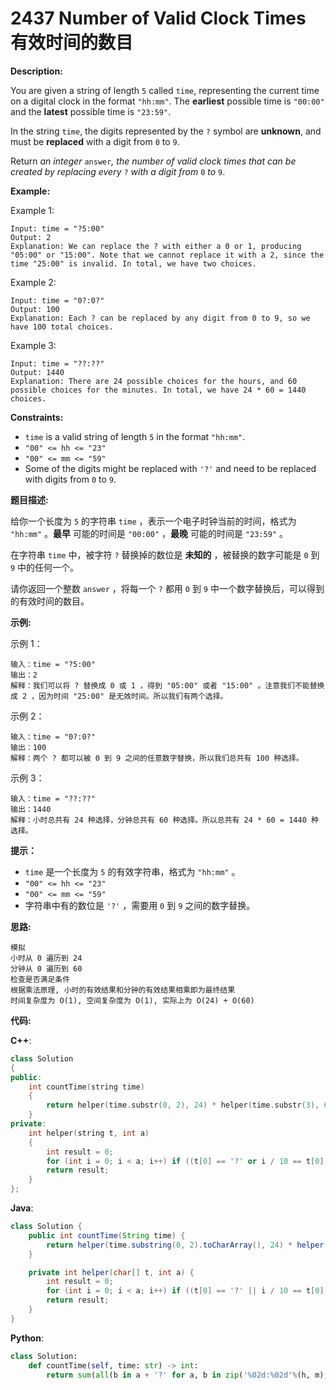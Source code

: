 # 2437 Number of Valid Clock Times 有效时间的数目

__Description:__

You are given a string of length `5` called `time`, representing the current time on a digital clock in the format `"hh:mm"`. The __earliest__ possible time is `"00:00"` and the __latest__ possible time is `"23:59"`.

In the string `time`, the digits represented by the `?` symbol are __unknown__, and must be __replaced__ with a digit from `0` to `9`.

Return _an integer_ `answer`_, the number of valid clock times that can be created by replacing every_ `?` _with a digit from_ `0` _to_ `9`.

__Example:__

Example 1:

```text
Input: time = "?5:00"
Output: 2
Explanation: We can replace the ? with either a 0 or 1, producing "05:00" or "15:00". Note that we cannot replace it with a 2, since the time "25:00" is invalid. In total, we have two choices.
```

Example 2:

```text
Input: time = "0?:0?"
Output: 100
Explanation: Each ? can be replaced by any digit from 0 to 9, so we have 100 total choices.
```

Example 3:

```text
Input: time = "??:??"
Output: 1440
Explanation: There are 24 possible choices for the hours, and 60 possible choices for the minutes. In total, we have 24 * 60 = 1440 choices.
```

__Constraints:__

- `time` is a valid string of length `5` in the format `"hh:mm"`.
- `"00" <= hh <= "23"`
- `"00" <= mm <= "59"`
- Some of the digits might be replaced with `'?'` and need to be replaced with digits from `0` to `9`.

__题目描述:__

给你一个长度为 `5` 的字符串 `time` ，表示一个电子时钟当前的时间，格式为 `"hh:mm"` 。__最早__ 可能的时间是 `"00:00"` ，__最晚__ 可能的时间是 `"23:59"` 。

在字符串 `time` 中，被字符 `?` 替换掉的数位是 __未知的__ ，被替换的数字可能是 `0` 到 `9` 中的任何一个。

请你返回一个整数 `answer` ，将每一个 `?` 都用 `0` 到 `9` 中一个数字替换后，可以得到的有效时间的数目。

__示例:__

示例 1：

```text
输入：time = "?5:00"
输出：2
解释：我们可以将 ? 替换成 0 或 1 ，得到 "05:00" 或者 "15:00" 。注意我们不能替换成 2 ，因为时间 "25:00" 是无效时间。所以我们有两个选择。
```

示例 2：

```text
输入：time = "0?:0?"
输出：100
解释：两个 ? 都可以被 0 到 9 之间的任意数字替换，所以我们总共有 100 种选择。
```

示例 3：

```text
输入：time = "??:??"
输出：1440
解释：小时总共有 24 种选择，分钟总共有 60 种选择。所以总共有 24 * 60 = 1440 种选择。
```

__提示：__

- `time` 是一个长度为 `5` 的有效字符串，格式为 `"hh:mm"` 。
- `"00" <= hh <= "23"`
- `"00" <= mm <= "59"`
- 字符串中有的数位是 `'?'` ，需要用 `0` 到 `9` 之间的数字替换。

__思路:__

```text
模拟
小时从 0 遍历到 24
分钟从 0 遍历到 60
检查是否满足条件
根据乘法原理, 小时的有效结果和分钟的有效结果相乘即为最终结果
时间复杂度为 O(1), 空间复杂度为 O(1), 实际上为 O(24) + O(60)
```

__代码:__

__C++__:

```C++
class Solution 
{
public:
    int countTime(string time) 
    {
        return helper(time.substr(0, 2), 24) * helper(time.substr(3), 60); 
    }
private:
    int helper(string t, int a) 
    {
        int result = 0;
        for (int i = 0; i < a; i++) if ((t[0] == '?' or i / 10 == t[0] - '0') and (t[1] == '?' or i % 10 == t[1] - '0')) ++result;
        return result;
    }
};
```

__Java__:

```Java
class Solution {
    public int countTime(String time) {
        return helper(time.substring(0, 2).toCharArray(), 24) * helper(time.substring(3).toCharArray(), 60); 
    }

    private int helper(char[] t, int a) {
        int result = 0;
        for (int i = 0; i < a; i++) if ((t[0] == '?' || i / 10 == t[0] - '0') && (t[1] == '?' || i % 10 == t[1] - '0')) ++result;
        return result;
    }
}
```

__Python__:

```Python
class Solution:
    def countTime(self, time: str) -> int:
        return sum(all(b in a + '?' for a, b in zip('%02d:%02d'%(h, m), time)) for h, m in product(range(24), range(60)))
```
